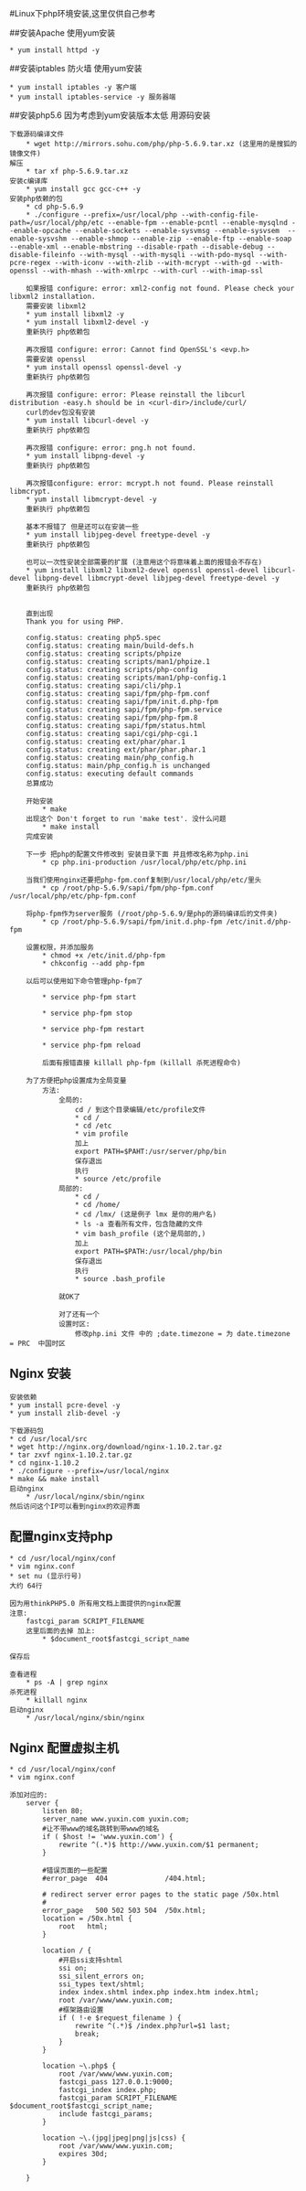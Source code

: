 #Linux下php环境安装,这里仅供自己参考

##安装Apache 使用yum安装

    * yum install httpd -y
    
##安装iptables 防火墙 使用yum安装
    
    * yum install iptables -y 客户端
    * yum install iptables-service -y 服务器端

##安装php5.6 因为考虑到yum安装版本太低 用源码安装

    下载源码编译文件
        * wget http://mirrors.sohu.com/php/php-5.6.9.tar.xz (这里用的是搜狐的镜像文件)
    解压
        * tar xf php-5.6.9.tar.xz
    安装c编译库
        * yum install gcc gcc-c++ -y
    安装php依赖的包​​
        * cd php-5.6.9
        * ./configure --prefix=/usr/local/php --with-config-file-path=/usr/local/php/etc --enable-fpm --enable-pcntl --enable-mysqlnd --enable-opcache --enable-sockets --enable-sysvmsg --enable-sysvsem  --enable-sysvshm --enable-shmop --enable-zip --enable-ftp --enable-soap --enable-xml --enable-mbstring --disable-rpath --disable-debug --disable-fileinfo --with-mysql --with-mysqli --with-pdo-mysql --with-pcre-regex --with-iconv --with-zlib --with-mcrypt --with-gd --with-openssl --with-mhash --with-xmlrpc --with-curl --with-imap-ssl
        
        如果报错 configure: error: xml2-config not found. Please check your libxml2 installation.
        需要安装 libxml2
        * yum install libxml2 -y
        * yum install libxml2-devel -y
        重新执行 php依赖包
        
        再次报错 configure: error: Cannot find OpenSSL's <evp.h>
        需要安装 openssl
        * yum install openssl openssl-devel -y
        重新执行 php依赖包
        
        再次报错 configure: error: Please reinstall the libcurl distribution -easy.h should be in <curl-dir>/include/curl/
        curl的dev包没有安装
        * yum install libcurl-devel -y
        重新执行 php依赖包
        
        再次报错 configure: error: png.h not found.
        * yum install libpng-devel -y
        重新执行 php依赖包
        
        再次报错configure: error: mcrypt.h not found. Please reinstall libmcrypt.
        * yum install libmcrypt-devel -y
        重新执行 php依赖包
        
        基本不报错了 但是还可以在安装一些
        * yum install libjpeg-devel freetype-devel -y
        重新执行 php依赖包
        
        也可以一次性安装全部需要的扩展 (注意用这个将意味着上面的报错会不存在)
        * yum install libxml2 libxml2-devel openssl openssl-devel libcurl-devel libpng-devel libmcrypt-devel libjpeg-devel freetype-devel -y
        重新执行 php依赖包
        
        
        直到出现
        Thank you for using PHP.
        
        config.status: creating php5.spec
        config.status: creating main/build-defs.h
        config.status: creating scripts/phpize
        config.status: creating scripts/man1/phpize.1
        config.status: creating scripts/php-config
        config.status: creating scripts/man1/php-config.1
        config.status: creating sapi/cli/php.1
        config.status: creating sapi/fpm/php-fpm.conf
        config.status: creating sapi/fpm/init.d.php-fpm
        config.status: creating sapi/fpm/php-fpm.service
        config.status: creating sapi/fpm/php-fpm.8
        config.status: creating sapi/fpm/status.html
        config.status: creating sapi/cgi/php-cgi.1
        config.status: creating ext/phar/phar.1
        config.status: creating ext/phar/phar.phar.1
        config.status: creating main/php_config.h
        config.status: main/php_config.h is unchanged
        config.status: executing default commands
        总算成功
        
        开始安装
            * make
        出现这个 Don't forget to run 'make test'. 没什么问题
            * make install
        完成安装
        
        下一步 把php的配置文件修改到 安装目录下面 并且修改名称为php.ini
            * cp php.ini-production /usr/local/php/etc/php.ini​
        
        当我们使用nginx还要把php-fpm.conf复制到/usr/local/php/etc/里头
            * cp /root/php-5.6.9/sapi/fpm/php-fpm.conf /usr/local/php/etc/php-fpm.conf
        
        将php-fpm作为server服务 (/root/php-5.6.9/是php的源码编译后的文件夹)
            * cp /root/php-5.6.9/sapi/fpm/init.d.php-fpm /etc/init.d/php-fpm
        
        设置权限，并添加服务
            * chmod +x /etc/init.d/php-fpm
            * chkconfig --add php-fpm
        
        以后可以使用如下命令管理php-fpm了
        
            * service php-fpm start
            
            * service php-fpm stop
            
            * service php-fpm restart
            
            * service php-fpm reload
            
            后面有报错直接 killall php-fpm (killall 杀死进程命令)
        
        为了方便把php设置成为全局变量
            方法:
                全局的:
                    cd / 到这个目录编辑/etc/profile文件
                    * cd /
                    * cd /etc
                    * vim profile
                    加上
                    export PATH=$PAHT:/usr/server/php/bin
                    保存退出
                    执行
                    * source /etc/profile 
                局部的:
                    * cd /
                    * cd /home/
                    * cd /lmx/ (这是例子 lmx 是你的用户名)
                    * ls -a 查看所有文件，包含隐藏的文件
                    * vim bash_profile (这个是局部的,)
                    加上
                    export PATH=$PATH:/usr/local/php/bin
                    保存退出
                    执行 
                    * source .bash_profile
                    
                就OK了
                
                对了还有一个
                设置时区:
                    修改php.ini 文件 中的 ;date.timezone = 为 date.timezone = PRC  中国时区
                
                
## Nginx 安装

    安装依赖
    * yum install pcre-devel -y
    * yum install zlib-devel -y
    
    下载源码包
    * cd /usr/local/src
    * wget http://nginx.org/download/nginx-1.10.2.tar.gz
    * tar zxvf nginx-1.10.2.tar.gz
    * cd nginx-1.10.2
    * ./configure --prefix=/usr/local/nginx
    * make && make install
    启动nginx 
        * /usr/local/nginx/sbin/nginx
    然后访问这个IP可以看到nginx的欢迎界面
    
    
    
## 配置nginx支持php
    
    * cd /usr/local/nginx/conf
    * vim nginx.conf
    * set nu (显示行号)
    大约 64行 
    
    因为用thinkPHP5.0 所有用文档上面提供的nginx配置
    注意: 
        fastcgi_param SCRIPT_FILENAME 
        这里后面的去掉 加上:
            * $document_root$fastcgi_script_name
    
    保存后
    
    查看进程
        * ps -A | grep nginx
    杀死进程
        * killall nginx
    启动nginx
        * /usr/local/nginx/sbin/nginx
    
## Nginx 配置虚拟主机

    * cd /usr/local/nginx/conf
    * vim nginx.conf
    
    添加对应的:
        server {
            listen 80;
            server_name www.yuxin.com yuxin.com;
            #让不带www的域名跳转到带www的域名
            if ( $host != 'www.yuxin.com') {
                rewrite ^(.*)$ http://www.yuxin.com/$1 permanent;
            }
            
            #错误页面的一些配置
            #error_page  404              /404.html;
            
            # redirect server error pages to the static page /50x.html
            #
            error_page   500 502 503 504  /50x.html;
            location = /50x.html {
                root   html;
            }
            
            location / {
                #开启ssi支持shtml
                ssi on;
                ssi_silent_errors on;
                ssi_types text/shtml;
                index index.shtml index.php index.htm index.html;
                root /var/www/www.yuxin.com;
                #框架路由设置
                if ( !-e $request_filename ) {
                    rewrite ^(.*)$ /index.php?url=$1 last;
                    break;
                }
            }
    
            location ~\.php$ {
                root /var/www/www.yuxin.com;
                fastcgi_pass 127.0.0.1:9000;
                fastcgi_index index.php;
                fastcgi_param SCRIPT_FILENAME $document_root$fastcgi_script_name;
                include fastcgi_params;
            }
    
            location ~\.(jpg|jpeg|png|js|css) {
                root /var/www/www.yuxin.com;
                expires 30d;
            }
        
        }
    
    
    
    
        
        
            